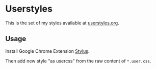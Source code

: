 # Userstyles
This is the set of my styles available at [userstyles.org](https://userstyles.org).

## Usage
Install Google Chrome Extension [Stylus](https://chrome.google.com/webstore/detail/stylus/clngdbkpkpeebahjckkjfobafhncgmne?hl=ja).

Then add new style "as usercss" from the raw content of `*.user.css`.
